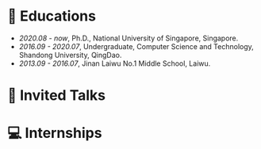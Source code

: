 
# 📖 Educations
- *2020.08 - now*, Ph.D., National University of Singapore, Singapore.
- *2016.09 - 2020.07*, Undergraduate, Computer Science and Technology, Shandong University, QingDao.
- *2013.09 - 2016.07*, Jinan Laiwu No.1 Middle School, Laiwu.

# 💬 Invited Talks


# 💻 Internships

